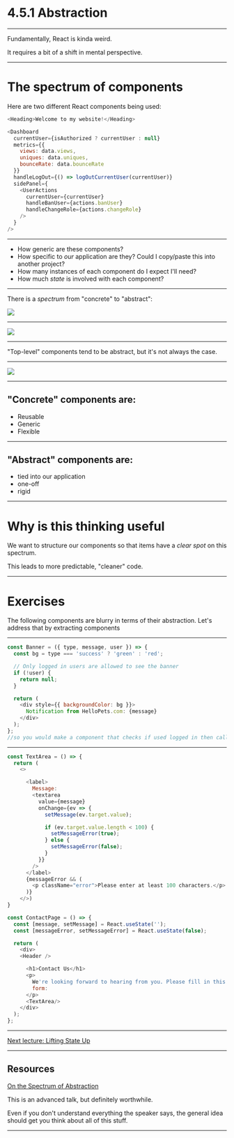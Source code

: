 # 4.5.1 Abstraction

---

Fundamentally, React is kinda weird.

It requires a bit of a shift in mental perspective.

---

# The spectrum of components

Here are two different React components being used:

```js
<Heading>Welcome to my website!</Heading>
```

```js
<Dashboard
  currentUser={isAuthorized ? currentUser : null}
  metrics={{
    views: data.views,
    uniques: data.uniques,
    bounceRate: data.bounceRate
  }}
  handleLogOut={() => logOutCurrentUser(currentUser)}
  sidePanel={
    <UserActions
      currentUser={currentUser}
      handleBanUser={actions.banUser}
      handleChangeRole={actions.changeRole}
    />
  }
/>
```

---

- How generic are these components?
- How specific to _our_ application are they? Could I copy/paste this into another project?
- How many instances of each component do I expect I'll need?
- How much _state_ is involved with each component?

---

There is a _spectrum_ from "concrete" to "abstract":

<img src="./assets/spectrum-of-abstraction.png" />

---

<img src="./assets/superhero.png" />

---

"Top-level" components tend to be abstract, but it's not always the case.

---

<img src="./assets/other-tree.svg" />

---

## "Concrete" components are:

- Reusable
- Generic
- Flexible

---

## "Abstract" components are:

- tied into our application
- one-off
- rigid

<!--
  To elaborate a little here: abstract items tend to be very high-level.
  "This is a homepage", or "this is a React app".
  It doesn't tell you anything concrete about what the HTML will look like.

  On the other hand, a <Button> component will almost certainly render
  a <button> html node, and not much else.
-->

---

# Why is this thinking useful

We want to structure our components so that items have a _clear spot_ on this spectrum.

This leads to more predictable, "cleaner" code.

---

# Exercises

The following components are blurry in terms of their abstraction. Let's address that by extracting components

---

```js
const Banner = ({ type, message, user }) => {
  const bg = type === 'success' ? 'green' : 'red';

  // Only logged in users are allowed to see the banner
  if (!user) {
    return null;
  }

  return (
    <div style={{ backgroundColor: bg }}>
      Notification from HelloPets.com: {message}
    </div>
  );
};
//so you would make a component that checks if used logged in then calls the banner component.
```

---

```js  FIXED
const TextArea = () => {
  return (
    <>

      <label>
        Message:
        <textarea
          value={message}
          onChange={ev => {
            setMessage(ev.target.value);

            if (ev.target.value.length < 100) {
              setMessageError(true);
            } else {
              setMessageError(false);
            }
          }}
        />
      </label>
      {messageError && (
        <p className="error">Please enter at least 100 characters.</p>
      )}
    </>)
}

const ContactPage = () => {
  const [message, setMessage] = React.useState('');
  const [messageError, setMessageError] = React.useState(false);

  return (
    <div>
    <Header />

      <h1>Contact Us</h1>
      <p>
        We're looking forward to hearing from you. Please fill in this contact
        form:
      </p>
      <TextArea/>
    </div>
  );
};
```

---

[Next lecture: Lifting State Up](../lecture-4-lifting-state-up)

---

## Resources

[On the Spectrum of Abstraction](https://www.youtube.com/watch?v=mVVNJKv9esE)

This is an advanced talk, but definitely worthwhile.

Even if you don't understand everything the speaker says, the general idea should get you think about all of this stuff.

---
